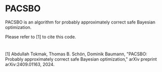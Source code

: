 # PACSBO
PACSBO is an algorithm for probably approximately correct safe Bayesian optimization.


Please refer to [1] to cite this code.
#
[1] Abdullah Tokmak, Thomas B. Schön, Dominik Baumann, "PACSBO: Probably approximately correct safe Bayesian optimization," arXiv preprint arXiv:2409.01163, 2024.
#
